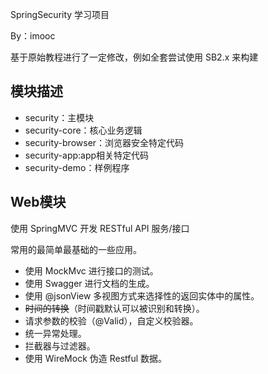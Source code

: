SpringSecurity 学习项目

By：imooc

基于原始教程进行了一定修改，例如全套尝试使用 SB2.x 来构建

## 模块描述
- security：主模块
- security-core：核心业务逻辑
- security-browser：浏览器安全特定代码
- security-app:app相关特定代码
- security-demo：样例程序

## Web模块
使用 SpringMVC 开发 RESTful API 服务/接口

常用的最简单最基础的一些应用。

- 使用 MockMvc 进行接口的测试。
- 使用 Swagger 进行文档的生成。
- 使用 @jsonView 多视图方式来选择性的返回实体中的属性。
- ~~时间的转换~~（时间戳默认可以被识别和转换）。
- 请求参数的校验（@Valid），自定义校验器。
- 统一异常处理。
- 拦截器与过滤器。
- 使用 WireMock 伪造 Restful 数据。